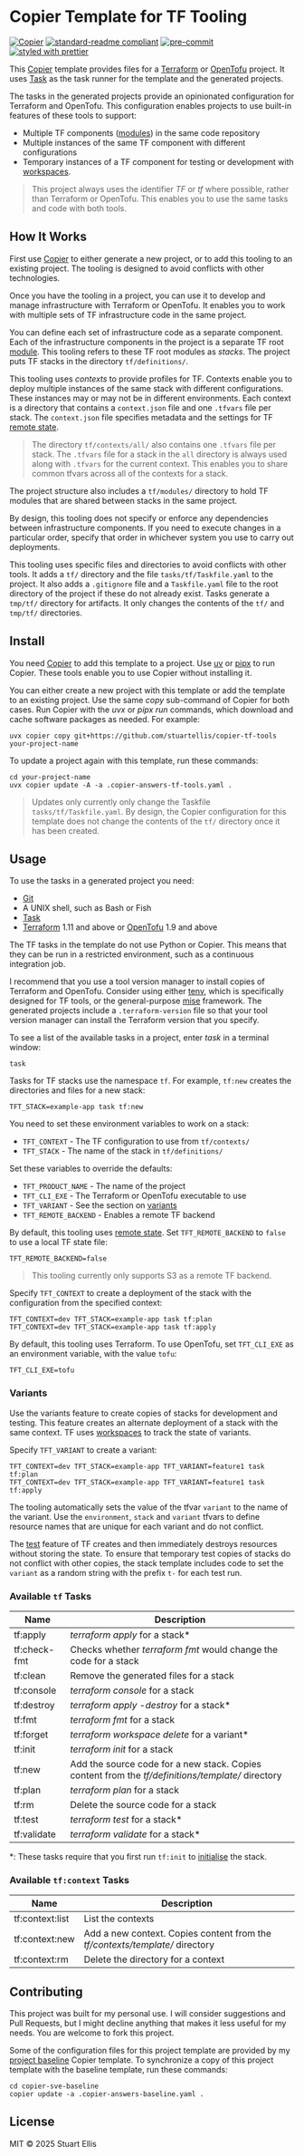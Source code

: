 <!--
SPDX-FileCopyrightText: 2025-present Stuart Ellis <stuart@stuartellis.name>

SPDX-License-Identifier: MIT
-->

# Copier Template for TF Tooling

[![Copier](https://img.shields.io/endpoint?url=https://raw.githubusercontent.com/copier-org/copier/master/img/badge/badge-grayscale-inverted-border-orange.json)](https://github.com/copier-org/copier) [![standard-readme compliant](https://img.shields.io/badge/readme%20style-standard-brightgreen.svg?style=flat-square)](https://github.com/RichardLitt/standard-readme) [![pre-commit](https://img.shields.io/badge/pre--commit-enabled-brightgreen?logo=pre-commit)](https://github.com/pre-commit/pre-commit) [![styled with prettier](https://img.shields.io/badge/styled_with-prettier-ff69b4.svg)](https://github.com/prettier/prettier)

This [Copier](https://copier.readthedocs.io/en/stable/) template provides files for a [Terraform](https://www.terraform.io/) or [OpenTofu](https://opentofu.org/) project. It uses [Task](https://taskfile.dev) as the task runner for the template and the generated projects.

The tasks in the generated projects provide an opinionated configuration for Terraform and OpenTofu. This configuration enables projects to use built-in features of these tools to support:

- Multiple TF components ([modules](https://opentofu.org/docs/language/modules/)) in the same code repository
- Multiple instances of the same TF component with different configurations
- Temporary instances of a TF component for testing or development with [workspaces](https://opentofu.org/docs/language/state/workspaces/).

> This project always uses the identifier _TF_ or _tf_ where possible, rather than Terraform or OpenTofu. This enables you to use the same tasks and code with both tools.

## How It Works

First use [Copier](https://copier.readthedocs.io/en/stable/) to either generate a new project, or to add this tooling to an existing project. The tooling is designed to avoid conflicts with other technologies.

Once you have the tooling in a project, you can use it to develop and manage infrastructure with Terraform or OpenTofu. It enables you to work with multiple sets of TF infrastructure code in the same project.

You can define each set of infrastructure code as a separate component. Each of the infrastructure components in the project is a separate TF root [module](https://opentofu.org/docs/language/modules/). This tooling refers to these TF root modules as _stacks_. The project puts TF stacks in the directory `tf/definitions/`.

This tooling uses _contexts_ to provide profiles for TF. Contexts enable you to deploy multiple instances of the same stack with different configurations. These instances may or may not be in different environments. Each context is a directory that contains a `context.json` file and one `.tfvars` file per stack. The `context.json` file specifies metadata and the settings for TF [remote state](https://opentofu.org/docs/language/state/remote/).

> The directory `tf/contexts/all/` also contains one `.tfvars` file per stack. The `.tfvars` file for a stack in the `all` directory is always used along with `.tfvars` for the current context. This enables you to share common tfvars across all of the contexts for a stack.

The project structure also includes a `tf/modules/` directory to hold TF modules that are shared between stacks in the same project.

By design, this tooling does not specify or enforce any dependencies between infrastructure components. If you need to execute changes in a particular order, specify that order in whichever system you use to carry out deployments.

This tooling uses specific files and directories to avoid conflicts with other tools. It adds a `tf/` directory and the file `tasks/tf/Taskfile.yaml` to the project. It also adds a `.gitignore` file and a `Taskfile.yaml` file to the root directory of the project if these do not already exist. Tasks generate a `tmp/tf/` directory for artifacts. It only changes the contents of the `tf/` and `tmp/tf/` directories.

## Install

You need [Copier](https://copier.readthedocs.io/en/stable/) to add this template to a project. Use [uv](https://docs.astral.sh/uv/) or [pipx](https://pipx.pypa.io/) to run Copier. These tools enable you to use Copier without installing it.

You can either create a new project with this template or add the template to an existing project. Use the same _copy_ sub-command of Copier for both cases. Run Copier with the _uvx_ or _pipx run_ commands, which download and cache software packages as needed. For example:

```shell
uvx copier copy git+https://github.com/stuartellis/copier-tf-tools your-project-name
```

To update a project again with this template, run these commands:

```shell
cd your-project-name
uvx copier update -A -a .copier-answers-tf-tools.yaml .
```

> Updates only currently only change the Taskfile `tasks/tf/Taskfile.yaml`. By design, the Copier configuration for this template does not change the contents of the `tf/` directory once it has been created.

## Usage

To use the tasks in a generated project you need:

- [Git](https://git-scm.com/)
- A UNIX shell, such as Bash or Fish
- [Task](https://taskfile.dev)
- [Terraform](https://www.terraform.io/) 1.11 and above or [OpenTofu](https://opentofu.org/) 1.9 and above

The TF tasks in the template do not use Python or Copier. This means that they can be run in a restricted environment, such as a continuous integration job.

I recommend that you use a tool version manager to install copies of Terraform and OpenTofu. Consider using either [tenv](https://tofuutils.github.io/tenv/), which is specifically designed for TF tools, or the general-purpose [mise](https://mise.jdx.dev/) framework. The generated projects include a `.terraform-version` file so that your tool version manager can install the Terraform version that you specify.

To see a list of the available tasks in a project, enter _task_ in a terminal window:

```shell
task
```

Tasks for TF stacks use the namespace `tf`. For example, `tf:new` creates the directories and files for a new stack:

```shell
TFT_STACK=example-app task tf:new
```

You need to set these environment variables to work on a stack:

- `TFT_CONTEXT` - The TF configuration to use from `tf/contexts/`
- `TFT_STACK` - The name of the stack in `tf/definitions/`

Set these variables to override the defaults:

- `TFT_PRODUCT_NAME` - The name of the project
- `TFT_CLI_EXE` - The Terraform or OpenTofu executable to use
- `TFT_VARIANT` - See the section on [variants](#variants)
- `TFT_REMOTE_BACKEND` - Enables a remote TF backend

By default, this tooling uses [remote state](https://opentofu.org/docs/language/state/remote/). Set `TFT_REMOTE_BACKEND` to `false` to use a local TF state file:

```shell
TFT_REMOTE_BACKEND=false
```

> This tooling currently only supports S3 as a remote TF backend.

Specify `TFT_CONTEXT` to create a deployment of the stack with the configuration from the specified context:

```shell
TFT_CONTEXT=dev TFT_STACK=example-app task tf:plan
TFT_CONTEXT=dev TFT_STACK=example-app task tf:apply
```

By default, this tooling uses Terraform. To use OpenTofu, set `TFT_CLI_EXE` as an environment variable, with the value `tofu`:

```shell
TFT_CLI_EXE=tofu
```

### Variants

Use the variants feature to create copies of stacks for development and testing. This feature creates an alternate deployment of a stack with the same context. TF uses [workspaces](https://opentofu.org/docs/language/state/workspaces) to track the state of variants.

Specify `TFT_VARIANT` to create a variant:

```shell
TFT_CONTEXT=dev TFT_STACK=example-app TFT_VARIANT=feature1 task tf:plan
TFT_CONTEXT=dev TFT_STACK=example-app TFT_VARIANT=feature1 task tf:apply
```

The tooling automatically sets the value of the tfvar `variant` to the name of the variant. Use the `environment`, `stack` and `variant` tfvars to define resource names that are unique for each variant and do not conflict.

The [test](https://opentofu.org/docs/cli/commands/test/) feature of TF creates and then immediately destroys resources without storing the state. To ensure that temporary test copies of stacks do not conflict with other copies, the stack template includes code to set the `variant` as a random string with the prefix `t-` for each test run.

### Available `tf` Tasks

| Name         | Description                                                                                       |
| ------------ | ------------------------------------------------------------------------------------------------- |
| tf:apply     | _terraform apply_ for a stack\*                                                                   |
| tf:check-fmt | Checks whether _terraform fmt_ would change the code for a stack                                  |
| tf:clean     | Remove the generated files for a stack                                                            |
| tf:console   | _terraform console_ for a stack                                                                   |
| tf:destroy   | _terraform apply -destroy_ for a stack\*                                                          |
| tf:fmt       | _terraform fmt_ for a stack                                                                       |
| tf:forget    | _terraform workspace delete_ for a variant\*                                                      |
| tf:init      | _terraform init_ for a stack                                                                      |
| tf:new       | Add the source code for a new stack. Copies content from the _tf/definitions/template/_ directory |
| tf:plan      | _terraform plan_ for a stack                                                                      |
| tf:rm        | Delete the source code for a stack                                                                |
| tf:test      | _terraform test_ for a stack\*                                                                    |
| tf:validate  | _terraform validate_ for a stack\*                                                                |

\*: These tasks require that you first run `tf:init` to [initialise](https://opentofu.org/docs/cli/commands/init/) the stack.

### Available `tf:context` Tasks

| Name            | Description                                                                  |
| --------------- | ---------------------------------------------------------------------------- |
| tf:context:list | List the contexts                                                            |
| tf:context:new  | Add a new context. Copies content from the _tf/contexts/template/_ directory |
| tf:context:rm   | Delete the directory for a context                                           |

## Contributing

This project was built for my personal use. I will consider suggestions and Pull Requests, but I might decline anything that makes it less useful for my needs. You are welcome to fork this project.

Some of the configuration files for this project template are provided by my [project baseline](https://github.com/stuartellis/copier-sve-baseline) Copier template. To synchronize a copy of this project template with the baseline template, run these commands:

```shell
cd copier-sve-baseline
copier update -a .copier-answers-baseline.yaml .
```

## License

MIT © 2025 Stuart Ellis
